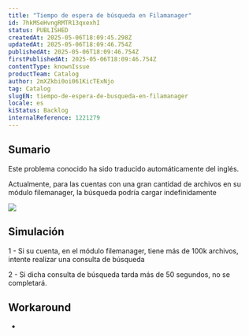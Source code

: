 ```yaml
---
title: "Tiempo de espera de búsqueda en Filamanager"
id: 7hkMSeHvngRMTR13qxexhI
status: PUBLISHED
createdAt: 2025-05-06T18:09:45.298Z
updatedAt: 2025-05-06T18:09:46.754Z
publishedAt: 2025-05-06T18:09:46.754Z
firstPublishedAt: 2025-05-06T18:09:46.754Z
contentType: knownIssue
productTeam: Catalog
author: 2mXZkbi0oi061KicTExNjo
tag: Catalog
slugEN: tiempo-de-espera-de-busqueda-en-filamanager
locale: es
kiStatus: Backlog
internalReference: 1221279
---
```


## Sumario

<div class="alert alert-info">
  <p>Este problema conocido ha sido traducido automáticamente del inglés.</p>
</div>


Actualmente, para las cuentas con una gran cantidad de archivos en su módulo filemanager, la búsqueda podría cargar indefinidamente

 ![](https://vtexhelp.zendesk.com/attachments/token/cJyLsMn4XxD3u0zPpQst7lXSL/?name=image.png)


##

## Simulación


1 - Si su cuenta, en el módulo filemanager, tiene más de 100k archivos, intente realizar una consulta de búsqueda

2 - Si dicha consulta de búsqueda tarda más de 50 segundos, no se completará.



## Workaround


-





